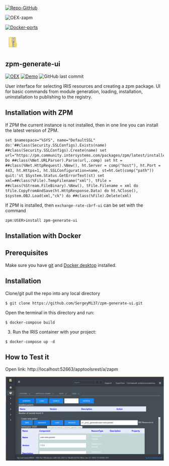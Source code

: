 [![Repo-GitHub](https://img.shields.io/badge/dynamic/xml?color=gold&label=GitHub%20module.xml&prefix=ver.&query=%2F%2FVersion&url=https%3A%2F%2Fraw.githubusercontent.com%2Fsergeymi37%2Fexzpm-generate-ui%2Fmaster%2Fmodule.xml)](https://raw.githubusercontent.com/sergeymi37/zpm-generate-ui/master/module.xml)
 
![OEX-zapm](https://img.shields.io/badge/dynamic/json?url=https:%2F%2Fpm.community.intersystems.com%2Fpackages%2Fzpm-generate-ui%2F&label=ZPM-pm.community.intersystems.com&query=$.version&color=green&prefix=zpm-generate-ui)
 
[![Docker-ports](https://img.shields.io/badge/dynamic/yaml?color=blue&label=docker-compose&prefix=ports%20-%20&query=%24.services.iris.ports&url=https%3A%2F%2Fraw.githubusercontent.com%2Fsergeymi37%2Fzpm-generate-ui%2Fmaster%2Fdocker-compose.yml)](https://raw.githubusercontent.com/sergeymi37/zpm-generate-ui/master/docker-compose.yml)

![Link](https://raw.githubusercontent.com/sergeymi37/zpm-generate-ui/master/doc/icon-z.png)
## zpm-generate-ui

 [![OEX](https://img.shields.io/badge/Available%20on-Intersystems%20Open%20Exchange-00b2a9.svg)](https://openexchange.intersystems.com/package/zpm-generate-ui)
 [![Demo](https://img.shields.io/badge/Demo%20on-GCR-black)](https://zpm-ui.demo.community.intersystems.com/apptoolsrest/a/rate&class=appmsw.python.demo)
 <img alt="GitHub last commit" src="https://img.shields.io/github/last-commit/SergeyMi37/zpm-generate-ui">

 User interface for selecting IRIS resources and creating a zpm package.
 UI for basic commands from module generation, loading, installation, uninstallation to publishing to the registry.
 
## Installation with ZPM

If ZPM the current instance is not installed, then in one line you can install the latest version of ZPM.
```
set $namespace="%SYS", name="DefaultSSL" do:'##class(Security.SSLConfigs).Exists(name) ##class(Security.SSLConfigs).Create(name) set url="https://pm.community.intersystems.com/packages/zpm/latest/installer" Do ##class(%Net.URLParser).Parse(url,.comp) set ht = ##class(%Net.HttpRequest).%New(), ht.Server = comp("host"), ht.Port = 443, ht.Https=1, ht.SSLConfiguration=name, st=ht.Get(comp("path")) quit:'st $System.Status.GetErrorText(st) set xml=##class(%File).TempFilename("xml"), tFile = ##class(%Stream.FileBinary).%New(), tFile.Filename = xml do tFile.CopyFromAndSave(ht.HttpResponse.Data) do ht.%Close(), $system.OBJ.Load(xml,"ck") do ##class(%File).Delete(xml)
```
If ZPM is installed, then `exchange-rate-cbrf-ui` can be set with the command
```
zpm:USER>install zpm-generate-ui
```
## Installation with Docker

## Prerequisites
Make sure you have [git](https://git-scm.com/book/en/v2/Getting-Started-Installing-Git) and [Docker desktop](https://www.docker.com/products/docker-desktop) installed.

## Installation
Clone/git pull the repo into any local directory

```
$ git clone https://github.com/SergeyMi37/zpm-generate-ui.git
```

Open the terminal in this directory and run:

```
$ docker-compose build
```

3. Run the IRIS container with your project:

```
$ docker-compose up -d
```

## How to Test it
Open link: http://localhost:52663/apptoolsrest/a/zapm

![Link](https://raw.githubusercontent.com/sergeymi37/zpm-generate-ui/master/doc/Screenshot_13.png)
